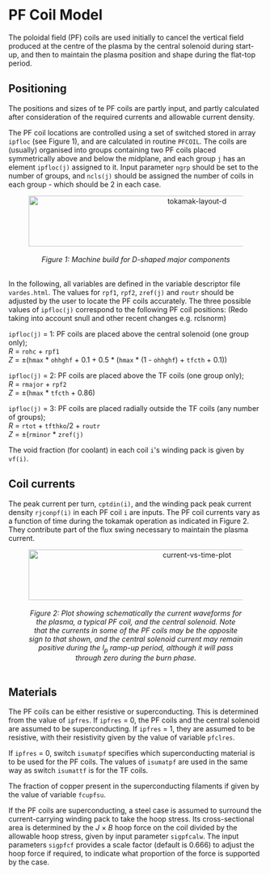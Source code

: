 # PF Coil Model

The poloidal field (PF) coils are used initially to cancel the vertical field produced at the centre of the plasma by the central solenoid during start-up, and then to maintain the plasma position and shape during the flat-top period.

## Positioning

The positions and sizes of te PF coils are partly input, and partly calculated after consideration of the required currents and allowable current density.

The PF coil locations are controlled using a set of switched stored in array `ipfloc` (see Figure 1), and are calculated in routine `PFCOIL`. The coils are (usually) organised into groups containing two PF coils placed symmetrically above and below the midplane, and each group `j` has an element `ipfloc(j)` assigned to it. Input parameter `ngrp` should be set to the number of groups, and `ncls(j)` should be assigned the number of coils in each group - which should be 2 in each case.

<figure>
    <center>
    <img src="../../images/build_d.png" alt="tokamak-layout-d" 
    title="Machine build for D-shaped major components" 
    width="650" height="100" />
    <br><br>
    <figcaption><i>Figure 1: Machine build for D-shaped major components</i></figcaption>
    <br>
    </center>
</figure>

In the following, all variables are defined in the variable descriptor file `vardes.html`. The values for `rpf1`, `rpf2`, `zref(j)` and `routr` should be adjusted by the user to locate the PF coils accurately.
The three possible values of `ipfloc(j)` correspond to the following PF coil positions: (Redo taking into account snull and other recent changes e.g. rclsnorm)

`ipfloc(j)` = 1: PF coils are placed above the central solenoid (one group only);<br>
*R* = `rohc` + `rpf1`<br>
*Z* = $\pm$(`hmax` * `ohhghf` + 0.1 + 0.5 * (`hmax` * (1 - `ohhghf`) + `tfcth` + 0.1))


`ipfloc(j)` = 2: PF coils are placed above the TF coils (one group only);<br>
*R* = `rmajor` + `rpf2`<br>
*Z* = $\pm$(`hmax` * `tfcth` + 0.86)

`ipfloc(j)` = 3: PF coils are placed radially outside the TF coils (any number of groups);<br>
*R* = `rtot` + `tfthko`/2 + `routr`<br>
*Z* = $\pm$(`rminor` * `zref(j)`

The void fraction (for coolant) in each coil `i`'s winding pack is given by `vf(i)`.

## Coil currents

The peak current per turn, `cptdin(i)`, and the winding pack peak current density `rjconpf(i)` in each PF coil `i` are inputs. The PF coil currents vary as a function of time during the tokamak operation as indicated in Figure 2. They contribute part of the flux swing necessary to maintain the plasma current.

<figure>
    <center>
    <img src="../../images/current_vs_time.png" alt="current-vs-time-plot" 
    title="Current waveform for Plasma, PF coil and Central Solenoid" 
    width="650" height="100" />
    <br><br>
    <figcaption><i>Figure 2: Plot showing schematically the current waveforms for the plasma, a typical PF coil, and the central solenoid. Note that the currents in some of the PF coils may be the opposite sign to that shown, and the central solenoid current may remain positive during the I<sub>p</sub> ramp-up period, although it will pass through zero during the burn phase.</i></figcaption>
    <br>
    </center>
</figure>

## Materials

The PF coils can be either resistive or superconducting. This is determined from the value of `ipfres`. If `ipfres` = 0, the PF coils and the central solenoid are assumed to be superconducting. If `ipfres` = 1, they are assumed to be resistive, with their resistivity given by the value of variable `pfclres`.

If `ipfres` = 0, switch `isumatpf` specifies which superconducting material is to be used for the PF coils. The values of `isumatpf` are used in the same way as switch `isumattf` is for the TF coils.

The fraction of copper present in the superconducting filaments if given by the value of variable `fcupfsu`.

If the PF coils are superconducting, a steel case is assumed to surround the current-carrying winding pack to take the hoop stress. Its cross-sectional area is determined by the *J* $\times$ *B* hoop force on the coil divided by the allowable hoop stress, given by input parameter `sigpfcalw`. The input parameters `sigpfcf` provides a scale factor (default is 0.666) to adjust the hoop force if required, to indicate what proportion of the force is supported by the case.